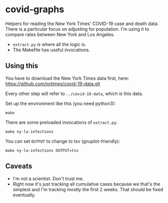 # covid-graphs

Helpers for reading the New York Times' COVID-19 case and death data. There is
a particular focus on adjusting for population. I'm using it to compare rates
between New York and Los Angeles.

- `extract.py` is where all the logic is.
- The Makefile has useful invocations.

## Using this

You have to download the New York Times data first, here:
https://github.com/nytimes/covid-19-data.git

Every other step will refer to `../covid-19-data`, which is this data.

Set up the environment like this (you need python3):
```
make
```

There are some preloaded invocations of `extract.py`:

```
make ny-la-infections
```

You can set `OUTPUT` to change to tsv (gnuplot-friendly):

```
make ny-la-infections OUTPUT=tsv
```

## Caveats

- I'm not a scientist. Don't trust me.
- Right now it's just tracking all cumulative cases because we that's the
  simplest and I'm tracking mostly the first 2 weeks. That should be fixed
  eventually.
